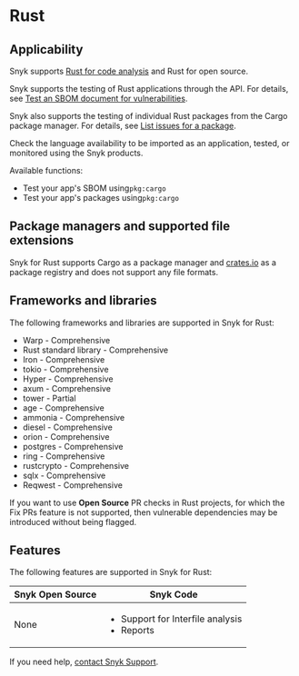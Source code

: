 # Rust

## Applicability

Snyk supports [Rust for code analysis](rust/rust-for-code-analysis.md) and Rust for open source.

Snyk supports the testing of Rust applications through the API. For details, see [Test an SBOM document for vulnerabilities](../snyk-api/how-to-use-snyk-sbom-and-list-issues-apis/rest-api-endpoint-test-an-sbom-document-for-vulnerabilities.md).

Snyk also supports the testing of individual Rust packages from the Cargo package manager. For details, see [List issues for a package](../snyk-api/how-to-use-snyk-sbom-and-list-issues-apis/list-issues-for-a-package.md).

Check the language availability to be imported as an application, tested, or monitored using the Snyk products.

Available functions:

* Test your app's SBOM using`pkg:cargo`
* Test your app's packages using`pkg:cargo`

## Package managers and supported file extensions

Snyk for Rust supports Cargo as a package manager and [crates.io](https://crates.io/) as a package registry and does not support any file formats.

## Frameworks and libraries

The following frameworks and libraries are supported in Snyk for Rust:

* Warp - Comprehensive
* Rust standard library - Comprehensive
* Iron - Comprehensive
* tokio - Comprehensive
* Hyper - Comprehensive
* axum - Comprehensive
* tower - Partial
* age - Comprehensive
* ammonia - Comprehensive
* diesel - Comprehensive
* orion - Comprehensive
* postgres - Comprehensive
* ring - Comprehensive
* rustcrypto - Comprehensive
* sqlx - Comprehensive
* Reqwest - Comprehensive

If you want to use **Open Source** PR checks in Rust projects, for which the Fix PRs feature is not supported, then vulnerable dependencies may be introduced without being flagged.

## Features

The following features are supported in Snyk for Rust:

| Snyk Open Source | Snyk Code                                                        |
| ---------------- | ---------------------------------------------------------------- |
| None             | <ul><li>Support for Interfile analysis</li><li>Reports</li></ul> |

If you need help, [contact Snyk Support](https://support.snyk.io).
